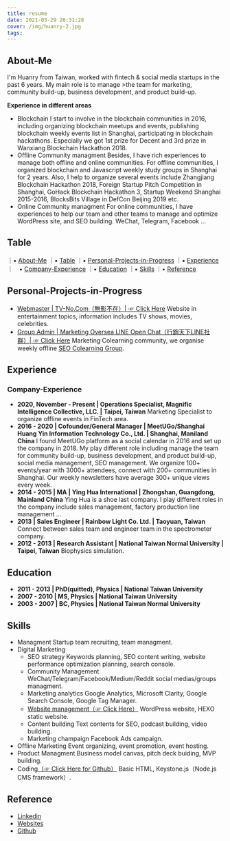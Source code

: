 ```yaml
---
title: resume
date: 2021-05-29 20:31:28
cover: /img/huanry-2.jpg
tags:
---
```


## About-Me
I'm Huanry from Taiwan, worked with fintech & social media startups in the past 6 years. My main role is to manage >the team for marketing, community build-up, business development, and product build-up.

<!--more-->

**Experience in different areas**

- Blockchain
	I start to involve in the blockchain communities in 2016, including organizing blockchain meetups and events, publishing blockchain weekly events list in Shanghai, participating in blockchain hackathons. Especially we got 1st prize for Decent and 3rd prize in Wanxiang Blockchain Hackathon 2018.
- Offline Community managment
	Besides, I have rich experiences to manage both offline and online communities. For offline communities, I organized blockchain and Javascript weekly study groups in Shanghai for 2 years. Also, I help to organize several events include Zhangjiang Blockchain Hackathon 2018, Foreign Startup Pitch Competition in Shanghai, GoHack Blockchain Hackathon 3, Startup Weekend Shanghai 2015-2016, BlocksBits Village in DefCon Beijing 2019 etc.
- Online Community managment
	For online communities, I have experiences to help our team and other teams to manage and optimize WordPress site, and SEO building. WeChat, Telegram, Facebook ...

## Table
｜▪ [About-Me](#About-Me)
｜▪ [Table](#Table)
｜▪ [Personal-Projects-in-Progress](#Personal-Projects-in-Progress)
｜▪ [Experience](#Experience)
｜&emsp;▪ [Company-Experience](#Company-Experience)
｜▪ [Education](#Education)
｜▪ [Skills](#Skills)
｜▪ [Reference](#Reference)

## Personal-Projects-in-Progress
- [Webmaster | TV-No.Com（無影不在）| ☞ Click Here](https://tv-no.com)
	Website in entertainment topics, information includes TV shows, movies, celebrities.
- [Group Admin | Marketing Oversea LINE Open Chat（行銷天下LINE社群）| ☞ Click Here](https://line.me/ti/g2/4pioBBMwj7zcSqoqydxxIg)
	Marketing Colearning community, we organise weekly offline [SEO Colearning Group](https://www.accupass.com/organizer/detail/2103021202289154394340). 

## Experience
### Company-Experience
- **2020, November - Present | Operations Specialist, Magnific Intelligence Collective, LLC. | Taipei, Taiwan**
	Marketing Specialist to organize offline events in FinTech area.
- **2016 - 2020 | Cofounder/General Manager | MeetUGo/Shanghai Huang Yin Information Technology Co., Ltd. | Shanghai, Maniland China**
	I found MeetUGo platform as a social calendar in 2016 and set up the company in 2018.
	My play different role including manage the team for community build-up, business development, and product build-up, social media management, SEO management.
	We organize 100+ events/year with 3000+ attendees, connect with 200+ communities in Shanghai. Our weekly newsletters have average 300+ unique views every week.
- **2014 - 2015 | MA | Ying Hua International | Zhongshan, Guangdong, Mainland China**
	Ying Hua is a shoe last company. I play different roles in the company include sales management, factory production line management ...
- **2013 | Sales Engineer | Rainbow Light Co. Ltd. | Taoyuan, Taiwan**
	Connect between sales team and engineer team in the spectrometer company.
- **2012 - 2013 | Research Assistant | National Taiwan Normal University | Taipei, Taiwan**
	Biophysics simulation.

## Education
- **2011 - 2013 | PhD(quitted), Physics | National Taiwan University**
- **2007 - 2010 | MS, Physics | National Taiwan University**
- **2003 - 2007 | BC, Physics | National Taiwan Normal University**

## Skills
- Managment
	Startup team recruiting, team managment.
- Digital Marketing
	- SEO strategy
		Keywords planning, SEO content writing, website performance optimization planning, search console.
	- Community Management
		WeChat/Telegram/Facebook/Medium/Reddit social medias/groups managment.
	- Marketing analytics
		Google Analytics, Microsoft Clarity, Google Search Console, Google Tag Manager.
	- [Website management（☞ Click Here）](https://ws.learnthings.online/)
		WordPress website, HEXO static website.
	- Content building
		Text contents for SEO, podcast building, video building.
	- Marketing champaign
		Facebook Ads campaign.
- Offline Marketing
	Event organizing, event promotion, event hosting.
- Product Managment
	Business model canvas, pitch deck buiding, MVP building.
- Coding[（☞ Click Here for Github）](https://github.com/SweetVinegar)
	Basic HTML, Keystone.js（Node.js CMS framework）.

## Reference
- [Linkedin](https://www.linkedin.com/in/huanry/)
- [Websites](https://ws.learnthings.online/)
- [Github](https://github.com/SweetVinegar)